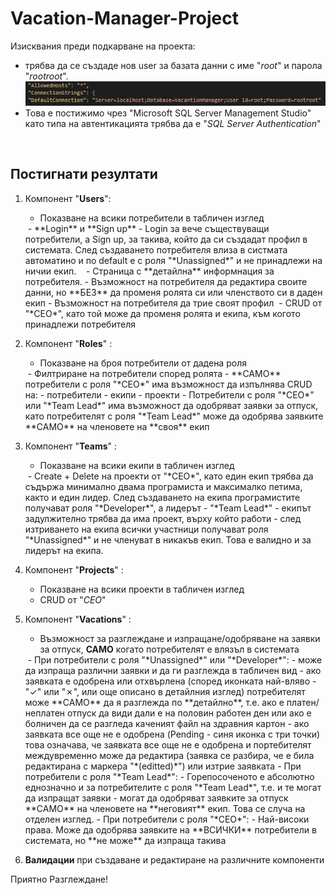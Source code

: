
# Vacation-Manager-Project

Изисквания преди подкарване на проекта:
 - трябва да се създаде нов user за базата данни с име "*root*" и парола "*rootroot*". 
![image](./Web/wwwroot/img/ConnectionString.PNG)
 - Това е постижимо чрез  "Microsoft SQL Server Management Studio" като типа на автентикацията трябва да е "*SQL Server Authentication*"
<img>

## Постигнати резултати 
 1. Компонент "**Users**":
	 - Показване на всики потребители в табличен изглед
	 <img>
	 -  **Login** и **Sign up** - Login за вече съществуващи потребители, а Sign up, за такива, който да си създадат профил в системата. След създаването потребителя влиза в систмата автоматино и по default е с роля "*Unassigned*" и не принадлежи на ничии екип.
	 <img users index>
	 <img users login>
	 <img users sigup>
	 - Страница с **детайлна** информнация за потребителя. 
	 - Възможност на потребителя да редактира своите данни, но **БЕЗ** да променя ролята си или членството си в даден екип
	 - Възможност на потребителя да трие своят профил 
	 <img>
	 - CRUD от "*CEO*", като той може да променя ролята и екипа, към когото принадлежи потребителя
	 
 2. Компонент "**Roles**" :
	 - Показване на броя потребители от дадена роля
	  <img>
	 - Филтриране на потребители според ролята
	 - **САМО** потребители с роля "*CEO*" има възможност да изпълнява CRUD на:
		 - потребители
		 - екипи
		 - проекти
	-  Потребители с роля "*CEO*" или "*Team Lead*" има възможност да одобряват заявки за отпуск, като потребителят с роля "*Team Lead*"  може да одобрява заявките **САМО** на членовете на **своя** екип
	
3. Компонент "**Teams**" :
	- Показване на всики екипи в табличен изглед
	<img>
	- Create + Delete на проекти от "*CEO*", като един екип трябва да съдържа минимално двама програмиста и максималко петима, както и един лидер. След създаването на екипа програмистите получават роля "*Developer*", а лидерът - "*Team Lead*"  
	- екипът задулжително трябва да има проект, върху който работи 
	- след изтриването на екипа всички участници получават роля "*Unassigned*" и не членуват в никакъв екип. Това е валидно и за лидерът на екипа.
	
4. Компонент "**Projects**" :
	- Показване на всики проекти в табличен изглед
		<img>
	- CRUD от "*CEO*"
	
5. Компонент "**Vacations**" :
	- Възможност за разглеждане и изпращане/одобряване на заявки за отпуск, **САМО** когато потребителят е влязъл в системата
	<img>
	- При потребители с роля "*Unassigned*" или "*Developer*":
		- може да изпраща различни заявки и да ги разглежда в табличен вид 
		- ако заявката е одобрена или отхвърлена (според иконката най-вляво - "✓" или "✗", или още описано в детайлния изглед) потребителят може **САМО** да я разглежда по **детайлно**, т.е. ако е платен/неплатен отпуск да види дали е на половин работен ден или ако е болничен да се разгледа каченият файл на здравния картон
		- ако заявката все още не е одобрена (Pending - синя иконка с три точки) това означава, че заявката все още не е одобрена и портебителят междувременно може да редактира (заявка се разбира, че е била редактирана с маркера "*(editted)*") или изтрие заявката
	- При потребители с роля "*Team Lead*":
		- Горепосоченото е абсолютно еднозначно и за потребителите с роля  "*Team Lead*", т.е. и те могат да изпращат заявки
		- могат да одобряват заявките за отпуск **САМО** на членовете на **неговият** екип. Това се случа на отделен изглед.
	- При потребители с роля "*CEO*":
		- Най-високи права. Може да одобрява заявките на **ВСИЧКИ** потребители в системата, но **не може** да изпраща такива

6. **Валидации** при създаване и редактиране на различните компоненти

Приятно Разглеждане!
